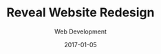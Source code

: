 ---
title: Reveal Website Redesign
subtitle: Web Development
image: /uploads/work/reveal/banner.png
date: 2017-01-05
---